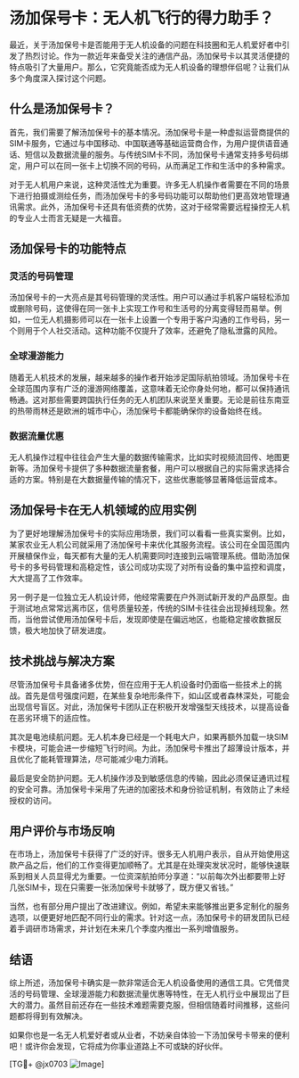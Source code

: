 # 汤加保号卡：无人机飞行的得力助手？

最近，关于汤加保号卡是否能用于无人机设备的问题在科技圈和无人机爱好者中引发了热烈讨论。作为一款近年来备受关注的通信产品，汤加保号卡以其灵活便捷的特点吸引了大量用户。那么，它究竟能否成为无人机设备的理想伴侣呢？让我们从多个角度深入探讨这个问题。

## 什么是汤加保号卡？

首先，我们需要了解汤加保号卡的基本情况。汤加保号卡是一种虚拟运营商提供的SIM卡服务，它通过与中国移动、中国联通等基础运营商合作，为用户提供语音通话、短信以及数据流量的服务。与传统SIM卡不同，汤加保号卡通常支持多号码绑定，用户可以在同一张卡上切换不同的号码，从而满足工作和生活中的多种需求。

对于无人机用户来说，这种灵活性尤为重要。许多无人机操作者需要在不同的场景下进行拍摄或测绘任务，而汤加保号卡的多号码功能可以帮助他们更高效地管理通讯需求。此外，汤加保号卡还具有低资费的优势，这对于经常需要远程操控无人机的专业人士而言无疑是一大福音。

## 汤加保号卡的功能特点

### 灵活的号码管理

汤加保号卡的一大亮点是其号码管理的灵活性。用户可以通过手机客户端轻松添加或删除号码，这使得在同一张卡上实现工作号和生活号的分离变得轻而易举。例如，一位无人机摄影师可以在一张卡上设置一个专用于客户沟通的工作号码，另一个则用于个人社交活动。这种功能不仅提升了效率，还避免了隐私泄露的风险。

### 全球漫游能力

随着无人机技术的发展，越来越多的操作者开始涉足国际航拍领域。汤加保号卡在全球范围内享有广泛的漫游网络覆盖，这意味着无论你身处何地，都可以保持通讯畅通。这对那些需要跨国执行任务的无人机团队来说至关重要。无论是前往东南亚的热带雨林还是欧洲的城市中心，汤加保号卡都能确保你的设备始终在线。

### 数据流量优惠

无人机操作过程中往往会产生大量的数据传输需求，比如实时视频流回传、地图更新等。汤加保号卡提供了多种数据流量套餐，用户可以根据自己的实际需求选择合适的方案。特别是在大数据量传输的情况下，这些优惠能够显著降低运营成本。

## 汤加保号卡在无人机领域的应用实例

为了更好地理解汤加保号卡的实际应用场景，我们可以看看一些真实案例。比如，某家农业无人机公司就采用了汤加保号卡来优化其服务流程。该公司在全国范围内开展植保作业，每天都有大量的无人机需要同时连接到云端管理系统。借助汤加保号卡的多号码管理和高稳定性，该公司成功实现了对所有设备的集中监控和调度，大大提高了工作效率。

另一例子是一位独立无人机设计师，他经常需要在户外测试新开发的产品原型。由于测试地点常常远离市区，信号质量较差，传统的SIM卡往往会出现掉线现象。然而，当他尝试使用汤加保号卡后，发现即使是在偏远地区，也能稳定接收数据反馈，极大地加快了研发进度。

## 技术挑战与解决方案

尽管汤加保号卡具备诸多优势，但在应用于无人机设备时仍面临一些技术上的挑战。首先是信号强度问题，在某些复杂地形条件下，如山区或者森林深处，可能会出现信号盲区。对此，汤加保号卡团队正在积极开发增强型天线技术，以提高设备在恶劣环境下的适应性。

其次是电池续航问题。无人机本身已经是一个耗电大户，如果再额外加载一块SIM卡模块，可能会进一步缩短飞行时间。为此，汤加保号卡推出了超薄设计版本，并且优化了能耗管理算法，尽可能减少电力消耗。

最后是安全防护问题。无人机操作涉及到敏感信息的传输，因此必须保证通讯过程的安全可靠。汤加保号卡采用了先进的加密技术和身份验证机制，有效防止了未经授权的访问。

## 用户评价与市场反响

在市场上，汤加保号卡获得了广泛的好评。很多无人机用户表示，自从开始使用这款产品之后，他们的工作变得更加顺畅了。尤其是在处理突发状况时，能够快速联系到相关人员显得尤为重要。一位资深航拍师分享道：“以前每次外出都要带上好几张SIM卡，现在只需要一张汤加保号卡就够了，既方便又省钱。”

当然，也有部分用户提出了改进建议。例如，希望未来能够推出更多定制化的服务选项，以便更好地匹配不同行业的需求。针对这一点，汤加保号卡的研发团队已经着手调研市场需求，并计划在未来几个季度内推出一系列增值服务。

## 结语

综上所述，汤加保号卡确实是一款非常适合无人机设备使用的通信工具。它凭借灵活的号码管理、全球漫游能力和数据流量优惠等特性，在无人机行业中展现出了巨大的潜力。虽然目前还存在一些技术难题需要克服，但相信随着时间推移，这些问题都将得到有效解决。

如果你也是一名无人机爱好者或从业者，不妨亲自体验一下汤加保号卡带来的便利吧！或许你会发现，它将成为你事业道路上不可或缺的好伙伴。

[TG💪+ @jx0703 ![Image](https://github.com/user-attachments/assets/dbca1d08-cadb-493c-b0ec-ad6f7a83f270)]